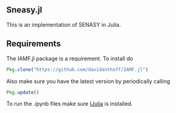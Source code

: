 ## Sneasy.jl

This is an implementation of SENASY in Julia.

## Requirements

The IAMF.jl package is a requirement. To install do

````jl
Pkg.clone("https://github.com/davidanthoff/IAMF.jl")
````

Also make sure you have the latest version by periodically calling

````jl
Pkg.update()
````

To run the .ipynb files make sure [IJulia](https://github.com/JuliaLang/IJulia.jl) is installed.
